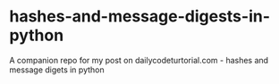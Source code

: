 # hashes-and-message-digests-in-python
A companion repo for my post on dailycodeturtorial.com - hashes and message digets in python

